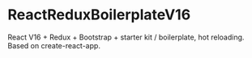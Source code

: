 # ReactReduxBoilerplateV16
React  V16 + Redux + Bootstrap  + starter kit / boilerplate, hot reloading. Based on create-react-app.
